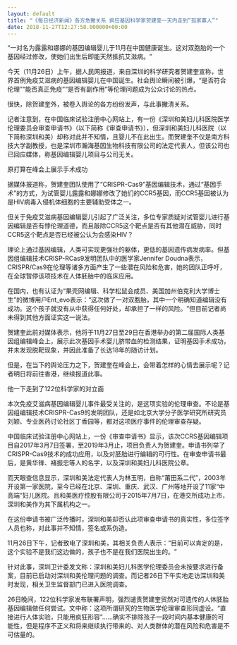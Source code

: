 ```yaml
---
layout: default
title: "《每日经济新闻》各方急撇关系 疯狂基因科学家贺建奎一天内走到“孤家寡人”"
date: 2018-11-27T12:27:58.000000+00:00
---
```


‌‌“一对名为露露和娜娜的基因编辑婴儿于11月在中国健康诞生。这对双胞胎的一个基因经过修改，使她们出生后即能天然抵抗艾滋病。‌‌”

今天（11月26日）上午，据人民网报道，来自深圳的科学研究者贺建奎宣称，世界首例免疫艾滋病的基因编辑婴儿在中国诞生。社会舆论瞬间被引爆，‌‌“是否符合伦理‌‌”‌‌“能否真正免疫‌‌”‌‌“是否有副作用‌‌”等伦理问题成为公众讨论的热点。

很快，除贺建奎外，被卷入舆论的各方纷纷发声，与此事撇清关系。

记者注意到，在中国临床试验注册中心网站上，有一份《深圳和美妇儿科医院医学伦理委员会审查申请书》（以下简称《审查申请书》），但深圳和美妇儿科医院（以下简称深圳和美）却称对此并不知情，且婴儿不在此出生。而贺建奎不仅是南方科技大学副教授，也是深圳市瀚海基因生物科技有限公司的法定代表人，但该公司也已回应媒体，称基因编辑婴儿项目与公司无关。

原打算在峰会上展示手术成功

据媒体报道称，贺建奎团队使用了‌‌“CRISPR-Cas9‌‌”基因编辑技术，通过‌‌“基因手术‌‌”的方式，为试管婴儿露露和娜娜修改了她们的CCR5基因，而CCR5基因被认为是HIV病毒入侵机体细胞的主要辅助受体之一。

但关于免疫艾滋病基因编辑婴儿引起了广泛关注，多位专家质疑对试管婴儿进行基因编辑是否有悖伦理道德，而且敲除CCR5这个靶点是否有其他潜在威胁，同时CCR5这个靶点是否已经被公认为会感染HIV？

理论上通过基因编辑，人类可实现更强壮的躯体，更低的基因遗传病发病率。但基因组编辑技术CRISP-RCas9发明团队中的医学家Jennifer Doudna表示，CRISPR/Cas9在伦理等诸多方面产生了一些潜在风险和危害，她的团队正呼吁，在全球暂停该项技术在人体胚胎中的临床应用。

在国内，也有认证为‌‌“果壳网编辑、科学松鼠会成员、美国加州伯克利大学博士生‌‌”的微博用户Ent_evo表示：‌‌“这次做了一对双胞胎，其中一个明确知道编辑没有成功。这个孩子就没有从中获得任何好处，却承担了一样的风险。‌‌”但目前记者尚未得到其他方面证实这一说法。

贺建奎此前对媒体表示，他将于11月27日至29日在香港举办的第二届国际人类基因组编辑峰会上，展示此次基因手术婴儿脐带血的检测结果，证明基因手术成功，并未发现脱靶现象，并因此准备了长达18年的随访计划。

但是，在当下的舆论压力之下，贺建奎在峰会上，会带着怎样的心情去展示呢？记者明日将前往香港，继续报道此事。

他一下走到了122位科学家的对立面

本次免疫艾滋病基因编辑婴儿事件最受关注的，是这项实验的伦理审查。不论是基因组编辑技术CRISPR-Cas9的发明团队，还是如北京大学分子医学研究所研究员刘颖、专业医药讨论社区丁香园等，都对这项医疗事件的伦理审查存疑。

中国临床试验注册中心网站上，一份《审查申请书》显示，该次CCRS基因编辑项目自2017年3月7日签署，至2019年3月止，项目负责人为贺建奎。申请书列举了CRISPR-Cas9技术的成功应用，以及对胚胎进行编辑的可行性。在审查申请书最后，是黄华锋、褚振忠等人的名字，以及深圳和美妇儿科医院公章。

而天眼查信息显示，深圳和美法定代表人为林玉明，自称‌‌“莆田系二代‌‌”，2003年开设第一家医院，至今已经在北京、深圳、重庆、武汉、广州等地开设了11家‌‌“中高端‌‌”妇儿医院。且和美医疗控股有限公司于2015年7月7日，在港交所成功上市，深圳和美作为其下属机构之一。

在这份申请书被广泛传播时，深圳和美却否认此项审查申请书的真实性，多位签字人员也称，对此事并不知情，签名或系伪造。

11月26日下午，记者致电了深圳和美，其相关负责人表示：‌‌“目前可以肯定的是，这个实验不是我们这边做的，孩子也不是在我们医院出生的。‌‌”

针对此事，深圳卫计委发文称：深圳和美妇儿科医学伦理委员会未按要求进行备案，目前已启动对深圳和美伦理问题的调查。而记者26日下午实地走访深圳和美时发现，相关卫生监督部门已进入医院调查。

26日晚间，122位科学家发布联署声明，强烈谴责贺建奎贸然对可遗传的人体胚胎基因编辑做任何尝试。文中称：这项所谓研究的生物医学伦理审查形同虚设。‌‌“直接进行人体实验，只能用疯狂形容‌‌”……确实不排除孩子一段时间内基本健康的可能性，但是程序不正义和将来继续执行带来的、对人类群体的潜在风险和危害是不可估量的。

